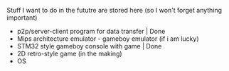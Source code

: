 Stuff I want to do in the fututre are stored here (so I won't forget anything important)

* p2p/server-client program for data transfer | Done
* Mips architecture emulator - gameboy emulator (if i am lucky)
* STM32 style gameboy console with game | Done
* 2D retro-style game (in the making)
* OS
